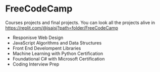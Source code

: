 # FreeCodeCamp
Courses projects and final projects.
You can look all the projects alive in https://replit.com/@isaisj?path=folder/FreeCodeCamp
<ul>
  <li>Responisve Web Design</li>
  <li>JavaScript Algorithms and Data Structures</li>
  <li>Front End Develompent Libraries</li>
  <li>Machine Learning with Python Certification</li>
  <li>Foundational C# with Microsoft Certification</li>
  <li>Coding Interview Prep</li>
</ul>

